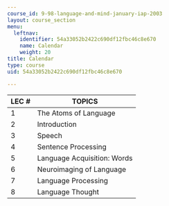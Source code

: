```yaml
---
course_id: 9-98-language-and-mind-january-iap-2003
layout: course_section
menu:
  leftnav:
    identifier: 54a33052b2422c690df12fbc46c8e670
    name: Calendar
    weight: 20
title: Calendar
type: course
uid: 54a33052b2422c690df12fbc46c8e670

---
```


| LEC # | TOPICS |
| --- | --- |
| 1 | The Atoms of Language |
| 2 | Introduction |
| 3 | Speech |
| 4 | Sentence Processing |
| 5 | Language Acquisition: Words |
| 6 | Neuroimaging of Language |
| 7 | Language Processing |
| 8 | Language Thought